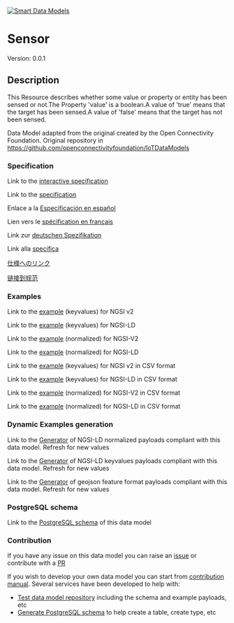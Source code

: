 [![Smart Data Models](https://smartdatamodels.org/wp-content/uploads/2022/01/SmartDataModels_logo.png "Logo")](https://smartdatamodels.org)
# Sensor
Version: 0.0.1

## Description 

This Resource describes whether some value or property or entity has been sensed or not.The Property 'value' is a boolean.A value of 'true' means that the target has been sensed.A value of 'false' means that the target has not been sensed.

Data Model adapted from the original created by the Open Connectivity Foundation. Original repository in https://github.com/openconnectivityfoundation/IoTDataModels
### Specification

Link to the [interactive specification](https://swagger.lab.fiware.org/?url=https://smart-data-models.github.io/dataModel.OCF/Sensor/swagger.yaml)

Link to the [specification](https://github.com/smart-data-models/dataModel.OCF/blob/master/Sensor/doc/spec.md)

Enlace a la [Especificación en español](https://github.com/smart-data-models/dataModel.OCF/blob/master/Sensor/doc/spec_ES.md)

Lien vers le [spécification en français](https://github.com/smart-data-models/dataModel.OCF/blob/master/Sensor/doc/spec_FR.md)

Link zur [deutschen Spezifikation](https://github.com/smart-data-models/dataModel.OCF/blob/master/Sensor/doc/spec_DE.md)

Link alla [specifica](https://github.com/smart-data-models/dataModel.OCF/blob/master/Sensor/doc/spec_IT.md)

[仕様へのリンク](https://github.com/smart-data-models/dataModel.OCF/blob/master/Sensor/doc/spec_JA.md)

[链接到规范](https://github.com/smart-data-models/dataModel.OCF/blob/master/Sensor/doc/spec_ZH.md)
### Examples

Link to the [example](https://smart-data-models.github.io/dataModel.OCF/Sensor/examples/example.json) (keyvalues) for NGSI v2

Link to the [example](https://smart-data-models.github.io/dataModel.OCF/Sensor/examples/example.jsonld) (keyvalues) for NGSI-LD

Link to the [example](https://smart-data-models.github.io/dataModel.OCF/Sensor/examples/example-normalized.json) (normalized) for NGSI-V2

Link to the [example](https://smart-data-models.github.io/dataModel.OCF/Sensor/examples/example-normalized.jsonld) (normalized) for NGSI-LD

Link to the [example](https://github.com/smart-data-models/dataModel.OCF/blob/master/Sensor/examples/example.json.csv) (keyvalues) for NGSI v2 in CSV format

Link to the [example](https://github.com/smart-data-models/dataModel.OCF/blob/master/Sensor/examples/example.jsonld.csv) (keyvalues) for NGSI-LD in CSV format

Link to the [example](https://github.com/smart-data-models/dataModel.OCF/blob/master/Sensor/examples/example-normalized.json.csv) (normalized) for NGSI-V2 in CSV format

Link to the [example](https://github.com/smart-data-models/dataModel.OCF/blob/master/Sensor/examples/example-normalized.jsonld.csv) (normalized) for NGSI-LD in CSV format
### Dynamic Examples generation

Link to the [Generator](https://smartdatamodels.org/extra/ngsi-ld_generator.php?schemaUrl=https://raw.githubusercontent.com/smart-data-models/dataModel.OCF/master/Sensor/schema.json&email=info@smartdatamodels.org) of NGSI-LD normalized payloads compliant with this data model. Refresh for new values

Link to the [Generator](https://smartdatamodels.org/extra/ngsi-ld_generator_keyvalues.php?schemaUrl=https://raw.githubusercontent.com/smart-data-models/dataModel.OCF/master/Sensor/schema.json&email=info@smartdatamodels.org) of NGSI-LD keyvalues payloads compliant with this data model. Refresh for new values

Link to the [Generator](https://smartdatamodels.org/extra/geojson_features_generator.php?schemaUrl=https://raw.githubusercontent.com/smart-data-models/dataModel.OCF/master/Sensor/schema.json&email=info@smartdatamodels.org) of geojson feature format payloads compliant with this data model. Refresh for new values
### PostgreSQL schema

Link to the [PostgreSQL schema](https://github.com/smart-data-models/dataModel.OCF/blob/master/Sensor/schema.sql) of this data model
### Contribution

 If you have any issue on this data model you can raise an [issue](https://github.com/smart-data-models/dataModel.OCF/issues)  or contribute with a [PR](https://github.com/smart-data-models/dataModel.OCF/pulls)

 If you wish to develop your own data model you can start from [contribution manual](https://bit.ly/contribution_manual). Several services have been developed to help with: 
 - [Test data model repository](https://smartdatamodels.org/index.php/data-models-contribution-api/) including the schema and example payloads, etc
 - [Generate PostgreSQL schema](https://smartdatamodels.org/index.php/sql-service/) to help create a table, create type, etc